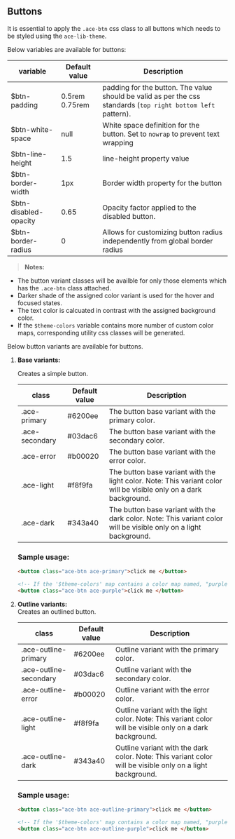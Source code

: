 ## Buttons
It is essential to apply the `.ace-btn` css class to all buttons which needs to be styled using the `ace-lib-theme`. 

Below variables are available for buttons:

| variable            | Default value  | Description                                                                                                   |
| ------------------- |--------------- |-------------------------------------------------------------------------------------------------------------- |
|$btn-padding         | 0.5rem 0.75rem | padding for the button. The value should be valid as per the css standards (`top right bottom left` pattern). |;
|$btn-white-space     | null           |  White space definition for the button. Set to `nowrap` to prevent text wrapping |
|$btn-line-height     | 1.5            | line-height property value|
|$btn-border-width    | 1px            | Border width property for the button|
|$btn-disabled-opacity| 0.65           | Opacity factor applied to the disabled button.|
|$btn-border-radius   | 0              | Allows for customizing button radius independently from global border radius|

> **Notes:** 
* The button variant classes will be availble for only those elements which has the `.ace-btn` class attached.
* Darker shade of the assigned color variant is used for the hover and focused states.
* The text color is calcuated in contrast with the assigned background color.
* If the `$theme-colors` variable contains more number of custom color maps, corresponding utility css classes will be generated.

Below button variants are available for buttons. 

1. **Base variants:**

    Creates a simple button.
    
    | class          | Default value | Description                                     |
    | -------------- |---------------|------------------------------------------------ |
    | .ace-primary   | #6200ee       | The button base variant with the primary color. |
    | .ace-secondary | #03dac6       | The button base variant with the secondary color.  |
    | .ace-error     | #b00020       | The button base variant with the error color.  |
    | .ace-light     | #f8f9fa       | The button base variant with the light color. Note: This variant color will be visible only on a dark background. |
    | .ace-dark      | #343a40       | The button base variant with the dark color. Note: This variant color will be visible only on a light background.|

    ### Sample usage:
    ```html
    <button class="ace-btn ace-primary">click me </button>

    <!-- If the '$theme-colors' map contains a color map named, "purple"-->
    <button class="ace-btn ace-purple">click me </button> 

    ```

2. **Outline variants:**  
    Creates an outlined button.
    
    | class                   | Default value | Description                             |
    | ----------------------- |---------------|-----------------------------------------|
    | .ace-outline-primary    | #6200ee       | Outline variant with the primary color. |
    | .ace-outline-secondary  | #03dac6       | Outline variant with the secondary color.  |
    | .ace-outline-error      | #b00020       | Outline variant with the error color.  |
    | .ace-outline-light      | #f8f9fa       | Outline variant with the light color. Note: This variant color will be visible only on a dark background. |
    | .ace-outline-dark       | #343a40       | Outline variant with the dark color. Note: This variant color will be visible only on a light background.|

    ### Sample usage:
    ```html
    <button class="ace-btn ace-outline-primary">click me </button>

    <!-- If the '$theme-colors' map contains a color map named, "purple"-->
    <button class="ace-btn ace-outline-purple">click me </button> 
    ```

>